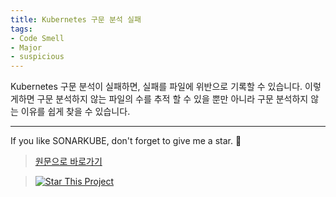 ```yaml
---
title: Kubernetes 구문 분석 실패
tags:
- Code Smell
- Major
- suspicious
---
```


Kubernetes 구문 분석이 실패하면, 실패를 파일에 위반으로 기록할 수 있습니다. 이렇게하면 구문 분석하지 않는 파일의 수를 추적 할 수 있을 뿐만 아니라 구문 분석하지 않는 이유를 쉽게 찾을 수 있습니다.

---

If you like SONARKUBE, don't forget to give me a star. :star2:

> [원문으로 바로가기](https://rules.sonarsource.com/kubernetes/RSPEC-2260)

> [![Star This Project](https://img.shields.io/github/stars/kantabile/sonarkube.svg?label=Stars&style=social)](https://github.com/kantabile/sonarkube)